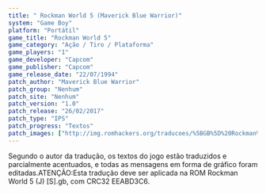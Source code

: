 ```yaml
---
title: " Rockman World 5 (Maverick Blue Warrior)"
system: "Game Boy"
platform: "Portátil"
game_title: "Rockman World 5"
game_category: "Ação / Tiro / Plataforma"
game_players: "1"
game_developer: "Capcom"
game_publisher: "Capcom"
game_release_date: "22/07/1994"
patch_author: "Maverick Blue Warrior"
patch_group: "Nenhum"
patch_site: "Nenhum"
patch_version: "1.0"
patch_release: "26/02/2017"
patch_type: "IPS"
patch_progress: "Textos"
patch_images: ["http://img.romhackers.org/traducoes/%5BGB%5D%20Rockman%20World%205%20-%20Maverick%20Blue%20Warrior%20-%2001.png","http://img.romhackers.org/traducoes/%5BGB%5D%20Rockman%20World%205%20-%20Maverick%20Blue%20Warrior%20-%2002.png","http://img.romhackers.org/traducoes/%5BGB%5D%20Rockman%20World%205%20-%20Maverick%20Blue%20Warrior%20-%2003.png"]
---
```

Segundo o autor da tradução, os textos do jogo estão traduzidos e parcialmente acentuados, e todas as mensagens em forma de gráfico foram editadas.ATENÇÃO:Esta tradução deve ser aplicada na ROM Rockman World 5 (J) [S].gb, com CRC32 EEABD3C6.